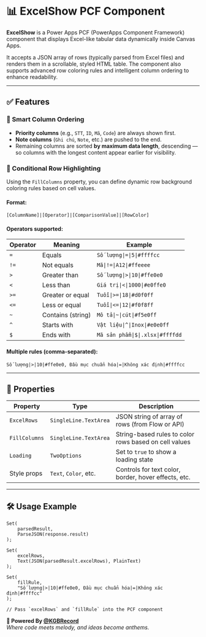 # 📊 ExcelShow PCF Component

**ExcelShow** is a Power Apps PCF (PowerApps Component Framework) component that displays Excel-like tabular data dynamically inside Canvas Apps.

It accepts a JSON array of rows (typically parsed from Excel files) and renders them in a scrollable, styled HTML table. The component also supports advanced row coloring rules and intelligent column ordering to enhance readability.

---

## ✅ Features

### 🔢 Smart Column Ordering

- **Priority columns** (e.g., `STT`, `ID`, `Mã`, `Code`) are always shown first.
- **Note columns** (`Ghi chú`, `Note`, etc.) are pushed to the end.
- Remaining columns are sorted **by maximum data length**, descending — so columns with the longest content appear earlier for visibility.

### 🎨 Conditional Row Highlighting

Using the `FillColumns` property, you can define dynamic row background coloring rules based on cell values.

#### Format:
```
[ColumnName]|[Operator]|[ComparisonValue]|[RowColor]
```

#### Operators supported:
| Operator | Meaning            | Example                           |
|----------|--------------------|-----------------------------------|
| `=`      | Equals             | `Số lượng\|=\|5\|#ffffcc`             |
| `!=`     | Not equals         | `Mã\|!=\|A12\|#ffeeee`               |
| `>`      | Greater than       | `Số lượng\|>\|10\|#ffe0e0`           |
| `<`      | Less than          | `Giá trị\|<\|1000\|#e0ffe0`          |
| `>=`     | Greater or equal   | `Tuổi\|>=\|18\|#d0f0ff`              |
| `<=`     | Less or equal      | `Tuổi\|<=\|12\|#f0f8ff`              |
| `~`      | Contains (string)  | `Mô tả\|~\|cút\|#f5e0ff`             |
| `^`      | Starts with        | `Vật liệu\|^\|Inox\|#e0e0ff`         |
| `$`      | Ends with          | `Mã sản phẩm\|$\|.xlsx\|#ffffdd`     |

#### Multiple rules (comma-separated):

```
Số lượng|>|10|#ffe0e0, Đầu mục chuẩn hóa|=|Không xác định|#ffffcc
```

---

## 🧩 Properties

| Property       | Type      | Description                                             |
|----------------|-----------|---------------------------------------------------------|
| `ExcelRows`    | `SingleLine.TextArea` | JSON string of array of rows (from Flow or API)         |
| `FillColumns`  | `SingleLine.TextArea` | String-based rules to color rows based on cell values   |
| `Loading`      | `TwoOptions`         | Set to `true` to show a loading state                    |
| Style props    | `Text`, `Color`, etc. | Controls for text color, border, hover effects, etc.     |

---

## 🛠 Usage Example

```powerfx
Set(
    parsedResult,
    ParseJSON(response.result)
);

Set(
    excelRows,
    Text(JSON(parsedResult.excelRows), PlainText)
);

Set(
    fillRule,
    "Số lượng|>|10|#ffe0e0, Đầu mục chuẩn hóa|=|Không xác định|#ffffcc"
);

// Pass `excelRows` and `fillRule` into the PCF component
```
**🎼 Powered By [@KGBRecord](https://github.com/KGBRecord)**  
*Where code meets melody, and ideas become anthems.*  
